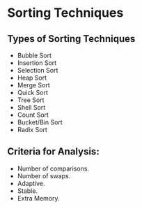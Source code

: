 # Sorting Techniques

## Types of Sorting Techniques

- Bubble Sort
- Insertion Sort
- Selection Sort
- Heap Sort
- Merge Sort
- Quick Sort
- Tree Sort
- Shell Sort
- Count Sort
- Bucket/Bin Sort
- Radix Sort

## Criteria for Analysis:

- Number of comparisons.
- Number of swaps.
- Adaptive.
- Stable.
- Extra Memory.
